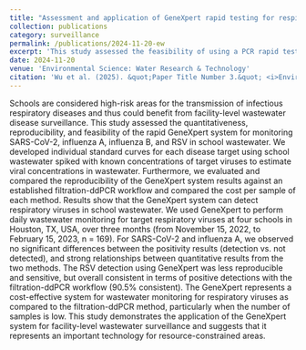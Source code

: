 ```yaml
---
title: "Assessment and application of GeneXpert rapid testing for respiratory viruses in school wastewater"
collection: publications
category: surveillance
permalink: /publications/2024-11-20-ew
excerpt: 'This study assessed the feasibility of using a PCR rapid test system for monitoring SARS-CoV-2, influenza A, influenza B, and RSV in school wastewater. The findings demonstrate the potential of this rapid testing technology for efficient and cost-effective monitoring of respiratory viruses in facility-level wastewater, particularly for testing lower quantities of samples in resource-constrained areas. [Link to Paper](https://pubs.rsc.org/en/content/articlehtml/2025/ew/d4ew00526k)'
date: 2024-11-20
venue: 'Environmental Science: Water Research & Technology'
citation: 'Wu et al. (2025). &quot;Paper Title Number 3.&quot; <i>Environmental Science: Water Research & Technology</i>. 11 (1), 64-76.'
---
```


Schools are considered high-risk areas for the transmission of infectious respiratory diseases and thus could benefit from facility-level wastewater disease surveillance. This study assessed the quantitativeness, reproducibility, and feasibility of the rapid GeneXpert system for monitoring SARS-CoV-2, influenza A, influenza B, and RSV in school wastewater. We developed individual standard curves for each disease target using school wastewater spiked with known concentrations of target viruses to estimate viral concentrations in wastewater. Furthermore, we evaluated and compared the reproducibility of the GeneXpert system results against an established filtration-ddPCR workflow and compared the cost per sample of each method. Results show that the GeneXpert system can detect respiratory viruses in school wastewater. We used GeneXpert to perform daily wastewater monitoring for target respiratory viruses at four schools in Houston, TX, USA, over three months (from November 15, 2022, to February 15, 2023, n = 169). For SARS-CoV-2 and influenza A, we observed no significant differences between the positivity results (detection vs. not detected), and strong relationships between quantitative results from the two methods. The RSV detection using GeneXpert was less reproducible and sensitive, but overall consistent in terms of positive detections with the filtration-ddPCR workflow (90.5% consistent). The GeneXpert represents a cost-effective system for wastewater monitoring for respiratory viruses as compared to the filtration-ddPCR method, particularly when the number of samples is low. This study demonstrates the application of the GeneXpert system for facility-level wastewater surveillance and suggests that it represents an important technology for resource-constrained areas.
